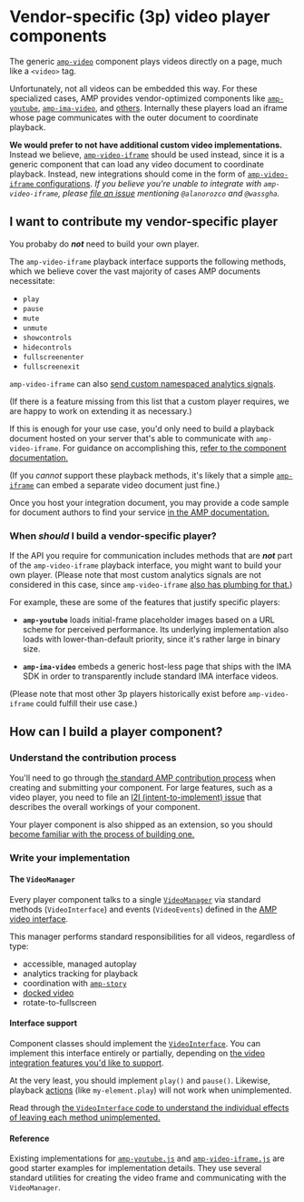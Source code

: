 # Vendor-specific (3p) video player components

The generic [`amp-video`](https://go.amp.dev/c/amp-video) component plays videos directly on a page, much like a `<video>` tag.

Unfortunately, not all videos can be embedded this way. For these specialized cases, AMP provides vendor-optimized components like [`amp-youtube`](https://go.amp.dev/c/amp-youtube), [`amp-ima-video`](https://go.amp.dev/c/amp-ima-video), and [others](./amp-video-interface.md).
Internally these players load an iframe whose page communicates with the outer document to coordinate playback.

**We would prefer to not have additional custom video implementations.** Instead we believe, [`amp-video-iframe`](https://go.amp.dev/c/amp-video-iframe) should be used instead, since it is a generic component that can load any video document to coordinate playback. Instead, new integrations should come in the form of [`amp-video-iframe` configurations](https://go.amp.dev/c/amp-video-iframe#vendors). _If you believe you're unable to integrate with `amp-video-iframe`, please [file an issue](https://github.com/ampproject/amphtml/issues/new/choose) mentioning `@alanorozco` and `@wassgha`._

## I want to contribute my vendor-specific player

You probaby do **_not_** need to build your own player.

The `amp-video-iframe` playback interface supports the following methods, which we believe cover the vast majority of cases AMP documents necessitate:

-   `play`
-   `pause`
-   `mute`
-   `unmute`
-   `showcontrols`
-   `hidecontrols`
-   `fullscreenenter`
-   `fullscreenexit`

`amp-video-iframe` can also [send custom namespaced analytics signals](<https://amp.dev/documentation/components/amp-video-iframe/#postanalyticsevent(eventtype[,-vars])>).

(If there is a feature missing from this list that a custom player requires, we are happy to work on extending it as necessary.)

If this is enough for your use case, you'd only need to build a playback document hosted on your server that's able to communicate with `amp-video-iframe`.
For guidance on accomplishing this, [refer to the component documentation.](https://go.amp.dev/c/amp-video-iframe#vendors)

(If you _cannot_ support these playback methods, it's likely that a simple [`amp-iframe`](https://go.amp.dev/c/amp-iframe)
can embed a separate video document just fine.)

Once you host your integration document, you may provide a code sample for document authors to find your service [in the AMP documentation.](https://github.com/ampproject/amphtml/blob/master/extensions/amp-video-iframe/amp-video-iframe.md)

### When _should_ I build a vendor-specific player?

If the API you require for communication includes methods that are **_not_** part of the `amp-video-iframe` playback interface, you might want to build your own player. (Please note that most custom analytics signals are not considered in this case,
since `amp-video-iframe` [also has plumbing for that.](<https://amp.dev/documentation/components/amp-video-iframe/#postanalyticsevent(eventtype[,-vars])>))

For example, these are some of the features that justify specific players:

-   **`amp-youtube`** loads initial-frame placeholder images based on a URL scheme for perceived performance.
    Its underlying implementation also loads with lower-than-default priority, since it's rather large in binary size.

-   **`amp-ima-video`** embeds a generic host-less page that ships with the IMA SDK in order to transparently include standard IMA interface videos.

(Please note that most other 3p players historically exist before `amp-video-iframe` could fulfill their use case.)

## How can I build a player component?

### Understand the contribution process

You'll need to go through [the standard AMP contribution process](../CONTRIBUTING.md) when creating and submitting your component. For large features, such as a video player, you need to file an [I2I (intent-to-implement) issue](https://github.com/ampproject/amphtml/issues/new?assignees=&labels=INTENT+TO+IMPLEMENT&template=intent-to-implement--i2i-.md&title=I2I:%20%3Cyour%20change/update%3E) that describes the overall workings of your component.

Your player component is also shipped as an extension, so you should [become familiar with the process of building one.](https://github.com/ampproject/amphtml/blob/master/contributing/building-an-amp-extension.md)

### Write your implementation

#### The `VideoManager`

Every player component talks to a single [`VideoManager`](../src/service/video-manager-impl.js) via standard methods (`VideoInterface`) and events (`VideoEvents`) defined in the [AMP video interface](../src/video-interface.js).

This manager performs standard responsibilities for all videos, regardless of type:

-   accessible, managed autoplay
-   analytics tracking for playback
-   coordination with [`amp-story`](https://go.amp.dev/c/amp-story)
-   [docked video](https://amp.dev/documentation/components/amp-video-docking/)
-   rotate-to-fullscreen

#### Interface support

Component classes should implement the [`VideoInterface`](../src/video-interface.js).
You can implement this interface entirely or partially, depending on [the video integration features you'd like to support](./amp-video-interface.md).

At the very least, you should implement `play()` and `pause()`. Likewise, playback
[actions](https://amp.dev/documentation/guides-and-tutorials/learn/amp-actions-and-events/) (like `my-element.play`) will not work when unimplemented.

Read through [the `VideoInterface` code to understand the individual effects of leaving each method unimplemented.](../src/video-interface.js)

#### Reference

Existing implementations for [`amp-youtube.js`](../extensions/amp-youtube/0.1/amp-youtube.js) and [`amp-video-iframe.js`](../extensions/amp-video-iframe/0.1/amp-video-iframe.js) are good starter examples for implementation details. They use several standard utilities for creating the video frame and communicating with the `VideoManager`.
